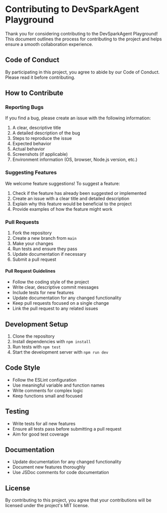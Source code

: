 # Contributing to DevSparkAgent Playground

Thank you for considering contributing to the DevSparkAgent Playground! This document outlines the process for contributing to the project and helps ensure a smooth collaboration experience.

## Code of Conduct

By participating in this project, you agree to abide by our Code of Conduct. Please read it before contributing.

## How to Contribute

### Reporting Bugs

If you find a bug, please create an issue with the following information:

1. A clear, descriptive title
2. A detailed description of the bug
3. Steps to reproduce the issue
4. Expected behavior
5. Actual behavior
6. Screenshots (if applicable)
7. Environment information (OS, browser, Node.js version, etc.)

### Suggesting Features

We welcome feature suggestions! To suggest a feature:

1. Check if the feature has already been suggested or implemented
2. Create an issue with a clear title and detailed description
3. Explain why this feature would be beneficial to the project
4. Provide examples of how the feature might work

### Pull Requests

1. Fork the repository
2. Create a new branch from `main`
3. Make your changes
4. Run tests and ensure they pass
5. Update documentation if necessary
6. Submit a pull request

#### Pull Request Guidelines

- Follow the coding style of the project
- Write clear, descriptive commit messages
- Include tests for new features
- Update documentation for any changed functionality
- Keep pull requests focused on a single change
- Link the pull request to any related issues

## Development Setup

1. Clone the repository
2. Install dependencies with `npm install`
3. Run tests with `npm test`
4. Start the development server with `npm run dev`

## Code Style

- Follow the ESLint configuration
- Use meaningful variable and function names
- Write comments for complex logic
- Keep functions small and focused

## Testing

- Write tests for all new features
- Ensure all tests pass before submitting a pull request
- Aim for good test coverage

## Documentation

- Update documentation for any changed functionality
- Document new features thoroughly
- Use JSDoc comments for code documentation

## License

By contributing to this project, you agree that your contributions will be licensed under the project's MIT license.
